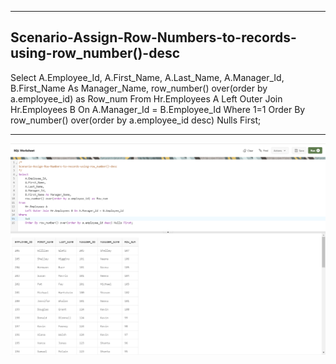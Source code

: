 --------------------------------------------------------------------------------
Scenario-Assign-Row-Numbers-to-records-using-row_number()-desc
--------------------------------------------------------------------------------
Select
    A.Employee_Id,
    A.First_Name,
    A.Last_Name,
    A.Manager_Id,
    B.First_Name As Manager_Name,
    row_number() over(order by a.employee_id) as Row_num
From
    Hr.Employees A
    Left Outer Join Hr.Employees B On A.Manager_Id = B.Employee_Id
Where
    1=1
    Order By row_number() over(order by a.employee_id desc) Nulls First;

--------------------------------------------------------------------------------
![!](../../../Assets/Oracle/Scenario-Assign-Row-Numbers-to-records-using-row_number()-desc.PNG)